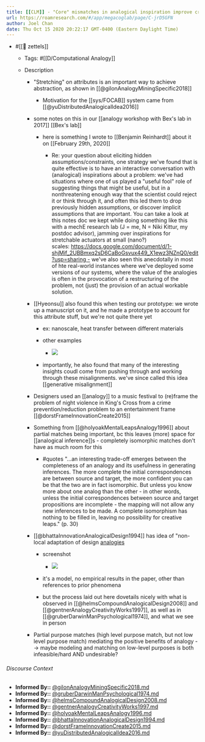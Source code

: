 ```yaml
---
title: [[CLM]] - "Core" mismatches in analogical inspiration improve creativity
url: https://roamresearch.com/#/app/megacoglab/page/C-jrD5GFN
author: Joel Chan
date: Thu Oct 15 2020 20:22:17 GMT-0400 (Eastern Daylight Time)
---
```


- #[[🌲 zettels]]

    - Tags: #[[D/Computational Analogy]]

    - Description

        - "Stretching" on attributes is an important way to achieve abstraction, as shown in [[@gilonAnalogyMiningSpecific2018]]

            - Motivation for the [[sys/FOCAB]] system came from [[@yuDistributedAnalogicalIdea2016]]

        - some notes on this in our [[analogy workshop with Bex's lab in 2017]] [[Bex's lab]]

            - here is something I wrote to [[Benjamin Reinhardt]] about it on [[February 29th, 2020]]

                - Re: your question about eliciting hidden assumptions/constraints, one strategy we've found that is quite effective is to have an interactive conversation with (analogical) inspirations about a problem: we've had situations where one of us played a "useful fool" role of suggesting things that might be useful, but in a nonthreatening enough way that the scientist could reject it or think through it, and often this led them to drop previously hidden assumptions, or discover implicit assumptions that are important. You can take a look at this notes doc we kept while doing something like this with a mechE research lab (J = me, N = Niki Kittur, my postdoc advisor), jamming over inspirations for stretchable actuators at small (nano?) scales: https://docs.google.com/document/d/1-shjMif_2UBBmxq2sD6CaBoGsvux449_X1ewz3NZnQ0/edit?usp=sharing - we've also seen this anecdotally in most of hte real-world instances where we've deployed some versions of our systems, where the value of the analogies is often in the provocation of a restructuring of the problem, not (just) the provision of an actual workable solution.

        - [[Hyeonsu]] also found this when testing our prototype: we wrote up a manuscript on it, and he made a prototype to account for this attribute stuff, but we're not quite there yet

            - ex: nanoscale, heat transfer between different materials

            - other examples

                - ![](https://firebasestorage.googleapis.com/v0/b/firescript-577a2.appspot.com/o/imgs%2Fapp%2Fmegacoglab%2F-1EUVOBBTX.png?alt=media&token=093ae177-772d-4994-aa25-4227d4a93b83)

            - importantly, he also found that many of the interesting insights coudl come from pushing through and working through these misalignments. we've since called this idea [[generative misalignment]]

        - Designers used an [[analogy]] to a music festival to (re)frame the problem of night violence in King's Cross from a crime prevention/reduction problem to an entertainment frame [[@dorstFrameInnovationCreate2015]]

        - Something from [[@holyoakMentalLeapsAnalogy1996]] about partial matches being important, bc this leaves (more) space for [[analogical inference]]s - completely isomorphic matches don't have as much room for this

            - #quotes "…an interesting trade-off emerges between the completeness of an analogy and its usefulness in generating inferences. The more complete the initial correspondences are between source and target, the more confident you can be that the two are in fact isomorphic. But unless you know more about one analog than the other - in other words, unless the initial correspondences between source and target propositions are incomplete - the mapping will not allow any new inferences to be made. A complete isomorphism has nothing to be filled in, leaving no possibility for creative leaps." (p. 30)

        - [[@bhattaInnovationAnalogicalDesign1994]] has idea of "non-local adaptation of design [analogies]([[analogy]])

            - screenshot

                - ![](https://firebasestorage.googleapis.com/v0/b/firescript-577a2.appspot.com/o/imgs%2Fapp%2Fmegacoglab%2FtyEZwk70B2.png?alt=media&token=5de80f42-d11a-4ca0-9e69-2f0deaed6b1a)

            - it's a model, no empirical results in the paper, other than references to prior phenomena

            - but the process laid out here dovetails nicely with what is observed in [[@helmsCompoundAnalogicalDesign2008]] and [[@gentnerAnalogyCreativityWorks1997]], as well as in [[@gruberDarwinManPsychological1974]], and what we see in person

        - Partial purpose matches (high level purpose match, but not low level purpose match) mediating the positive benefits of analogy --> maybe modeling and matching on low-level purposes is both infeasible/hard AND undesirable?

###### Discourse Context

- **Informed By::** [@gilonAnalogyMiningSpecific2018.md](@gilonAnalogyMiningSpecific2018.md)
- **Informed By::** [@gruberDarwinManPsychological1974.md](@gruberDarwinManPsychological1974.md)
- **Informed By::** [@helmsCompoundAnalogicalDesign2008.md](@helmsCompoundAnalogicalDesign2008.md)
- **Informed By::** [@gentnerAnalogyCreativityWorks1997.md](@gentnerAnalogyCreativityWorks1997.md)
- **Informed By::** [@holyoakMentalLeapsAnalogy1996.md](@holyoakMentalLeapsAnalogy1996.md)
- **Informed By::** [@bhattaInnovationAnalogicalDesign1994.md](@bhattaInnovationAnalogicalDesign1994.md)
- **Informed By::** [@dorstFrameInnovationCreate2015.md](@dorstFrameInnovationCreate2015.md)
- **Informed By::** [@yuDistributedAnalogicalIdea2016.md](@yuDistributedAnalogicalIdea2016.md)
